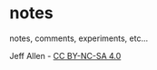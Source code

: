 # notes
notes, comments, experiments, etc...

Jeff Allen - [CC BY-NC-SA 4.0](https://creativecommons.org/licenses/by-nc-sa/4.0/)
